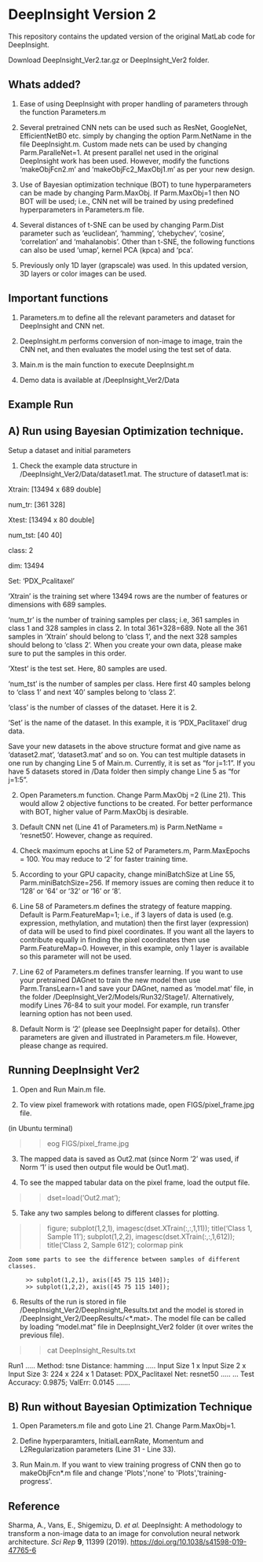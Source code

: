 # DeepInsight Version 2
This repository contains the updated version of the original MatLab code for DeepInsight.

Download DeepInsight_Ver2.tar.gz or DeepInsight_Ver2 folder.

## Whats added?
1)	Ease of using DeepInsight with proper handling of parameters through the function Parameters.m

2)	Several pretrained CNN nets can be used such as ResNet, GoogleNet, EfficientNetB0 etc. simply by changing the option Parm.NetName in the file DeepInsight.m. Custom made nets can be used by changing Parm.ParalleNet=1. At present parallel net used in the original DeepInsight work has been used. However, modify the functions ‘makeObjFcn2.m’ and ‘makeObjFc2_MaxObj1.m’ as per your new design.

3)	Use of Bayesian optimization technique (BOT) to tune hyperparameters can be made by changing Parm.MaxObj. If Parm.MaxObj=1 then NO BOT will be used; i.e., CNN net will be trained by using predefined hyperparameters in Parameters.m file.

4)	Several distances of t-SNE can be used by changing Parm.Dist parameter such as ‘euclidean’, ‘hamming’, ‘chebychev’, ‘cosine’, ‘correlation’ and ‘mahalanobis’. Other than t-SNE, the following functions can also be used ‘umap’, kernel PCA (kpca) and ‘pca’.

5)	Previously only 1D layer (grapscale) was used. In this updated version, 3D layers or color images can be used.

## Important functions
1)	Parameters.m to define all the relevant parameters and dataset for DeepInsight and CNN net.

2)	DeepInsight.m performs conversion of non-image to image, train the CNN net, and then evaluates the model using the test set of data.

3)	Main.m is the main function to execute DeepInsight.m

4)	Demo data is available at /DeepInsight_Ver2/Data


## Example Run 
## A)	Run using Bayesian Optimization technique.

Setup a dataset and initial parameters

1)	Check the example data structure in /DeepInsight_Ver2/Data/dataset1.mat. The structure of dataset1.mat is:

  Xtrain:		[13494 x 689 double]
  
  num_tr:		[361 328]
  
  Xtest:		 [13494 x 80 double]
  
  num_tst:	[40 40]
  
  class:		 2
  
  dim:		   13494
  
  Set:		   ‘PDX_Pcalitaxel’
  

‘Xtrain’ is the training set where 13494 rows are the number of features or dimensions with 689 samples.

‘num_tr’ is the number of training samples per class; i.e, 361 samples in class 1 and 328 samples in class 2. In total 361+328=689. Note all the 361 samples in ‘Xtrain’ should belong to ‘class 1’, and the next 328 samples should belong to ‘class 2’. When you create your own data, please make sure to put the samples in this order.

‘Xtest’ is the test set. Here, 80 samples are used.

‘num_tst’ is the number of samples per class. Here first 40 samples belong to ‘class 1’ and next ‘40’ samples belong to ‘class 2’.

‘class’ is the number of classes of the dataset. Here it is 2.

‘Set’ is the name of the dataset. In this example, it is ‘PDX_Paclitaxel’ drug data.

Save your new datasets in the above structure format and give name as ‘dataset2.mat’, ‘dataset3.mat’ and so on. You can test multiple datasets in one run by changing Line 5 of Main.m. Currently, it is set as “for j=1:1”. If you have 5 datasets stored in /Data folder then simply change Line 5 as “for j=1:5”.

2)	Open Parameters.m function. Change Parm.MaxObj =2 (Line 21). This would allow 2 objective functions to be created. For better performance with BOT, higher value of Parm.MaxObj is desirable.

3)	Default CNN net (Line 41 of Parameters.m) is Parm.NetName = ‘resnet50’. However, change as required.

4)	Check maximum epochs at Line 52 of Parameters.m, Parm.MaxEpochs = 100. You may reduce to ‘2’ for faster training time.

5)	According to your GPU capacity, change miniBatchSize at Line 55, Parm.miniBatchSize=256. If memory issues are coming then reduce it to ‘128’ or ‘64’ or ‘32’ or ‘16’ or ‘8’.

6)	Line 58 of Parameters.m defines the strategy of feature mapping. Default is Parm.FeatureMap=1; i.e., if 3 layers of data is used (e.g. expression, methylation, and mutation) then the first layer (expression) of data will be used to find pixel coordinates. If you want all the layers to contribute equally in finding the pixel coordinates then use Parm.FeatureMap=0. However, in this example, only 1 layer is available so this parameter will not be used.

7)	Line 62 of Parameters.m defines transfer learning. If you want to use your pretrained DAGnet to train the new model then use Parm.TransLearn=1 and save your DAGnet, named as ‘model.mat’ file, in the folder /DeepInsight_Ver2/Models/Run32/Stage1/. Alternatively, modify Lines 76-84 to suit your model. For example, run transfer learning option has not been used.

8)	Default Norm is ‘2’ (please see DeepInsight paper for details). Other parameters are given and illustrated in Parameters.m file. However, please change as required.

## Running DeepInsight Ver2

1.	Open and Run Main.m file.
 
2.	To view pixel framework with rotations made, open FIGS/pixel_frame.jpg file. 

   (in Ubuntu terminal)
   >> eog FIGS/pixel_frame.jpg 

3.	The mapped data is saved as Out2.mat (since Norm ‘2’ was used, if Norm ‘1’ is used then output file would be Out1.mat).

4.	To see the mapped tabular data on the pixel frame, load the output file.

   >> dset=load(‘Out2.mat’);

5.	Take any two samples belong to different classes for plotting.

   >> figure; subplot(1,2,1), imagesc(dset.XTrain(:,:,1,11)); title(‘Class 1, Sample 11’);
   >> subplot(1,2,2), imagesc(dset.XTrain(:,:,1,612)); title(‘Class 2, Sample 612’);
   >> colormap pink
 

	Zoom some parts to see the difference between samples of different classes.

		 >> subplot(1,2,1), axis([45 75 115 140]);
		 >> subplot(1,2,2), axis([45 75 115 140]);

6.	Results of the run is stored in file /DeepInsight_Ver2/DeepInsight_Results.txt and the model is stored in /DeepInsight_Ver2/DeepResults/<*.mat>. The model file can be called by loading “model.mat” file in DeepInsight_Ver2 folder (it over writes the previous file). 

   >> cat DeepInsight_Results.txt

   Run1
   …..
   Method: tsne
   Distance: hamming
   …..
   Input Size 1 x Input Size 2 x Input Size 3: 224 x 224 x 1
   Dataset: PDX_Paclitaxel
   Net: resnet50
   …..
   … Test Accuracy: 0.9875; ValErr: 0.0145
   …….

## B) Run without Bayesian Optimization Technique
1. Open Parameters.m file and goto Line 21. Change Parm.MaxObj=1.

2. Define hyperparamters, InitialLearnRate, Momentum and L2Regularization parameters (Line 31 - Line 33).

3. Run Main.m. If you want to view training progress of CNN then go to makeObjFcn*.m file and change 'Plots','none' to 'Plots','training-progress'.

## Reference
Sharma, A., Vans, E., Shigemizu, D. *et al.* DeepInsight: A methodology to transform a non-image data to an image for convolution neural network architecture. *Sci Rep* **9**, 11399 (2019). https://doi.org/10.1038/s41598-019-47765-6


